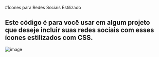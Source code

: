 #Ícones para Redes Sociais Estilizado 

## Este código é para você usar em algum projeto que deseje incluir suas redes sociais com esses ícones estilizados com CSS.

![image](https://user-images.githubusercontent.com/122760805/216688157-81adb394-d9f9-476b-80ba-74faaf49c8c7.png)

